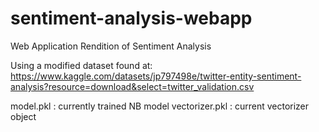 # sentiment-analysis-webapp
Web Application Rendition of Sentiment Analysis

Using a modified dataset found at:
https://www.kaggle.com/datasets/jp797498e/twitter-entity-sentiment-analysis?resource=download&select=twitter_validation.csv

model.pkl : currently trained NB model
vectorizer.pkl : current vectorizer object
